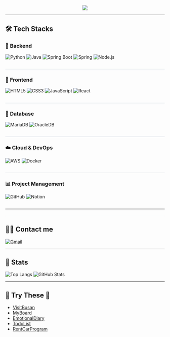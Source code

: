 <!-- 참고 링크 https://velog.io/@oka1313/Github-깃허브-프로필-꾸미기 -->
<!-- 참고 링크 https://github.com/rzashakeri/beautify-github-profile -->
<!-- 참고 링크 https://github.com/kyechan99/capsule-render -->
<!-- 참고 링크 https://github.com/DenverCoder1/readme-typing-svg -->

<!-- 깃허브 스탯 카드 
![LucasKim4321's GitHub stats](https://github-readme-stats.vercel.app/api?username=LucasKim4321&show_icons=true&theme=radical)
-->

<!--
**LucasKim4321/LucasKim4321** is a ✨ _special_ ✨ repository because its README.md (this file) appears on your GitHub profile.

Here are some ideas to get you started:

- 🔭 I’m currently working on ...
- 🌱 I’m currently learning ...
- 👯 I’m looking to collaborate on ...
- 🤔 I’m looking for help with ...
- 💬 Ask me about ...
- 📫 How to reach me: ...
- 😄 Pronouns: ...
- ⚡ Fun fact: ...
-->

<div align="center">
   <img src="https://capsule-render.vercel.app/api?type=transparent&color=gradient&height=120&text=Kim's%20Garden%20🦄🦄&animation=fadeIn&fontColor=9edb1a&fontSize=60" />
</div>

---

## 🛠️ **Tech Stacks**

### 🚀 **Backend**
![Python](https://img.shields.io/badge/Python-3776AB?style=for-the-badge&logo=Python&logoColor=white)
![Java](https://img.shields.io/badge/Java-007396?style=for-the-badge&logo=Java&logoColor=white)
![Spring Boot](https://img.shields.io/badge/Spring%20Boot-6DB33F?style=for-the-badge&logo=SpringBoot&logoColor=white)
![Spring](https://img.shields.io/badge/Spring-6DB33F?style=for-the-badge&logo=Spring&logoColor=white)
![Node.js](https://img.shields.io/badge/Node.js-339933?style=for-the-badge&logo=Node.js&logoColor=white)

<h2 style="border-bottom: 1px solid #d8dee4; color: #282d33;"/> 

### 🎨 **Frontend**
![HTML5](https://img.shields.io/badge/HTML5-E34F26?style=for-the-badge&logo=HTML5&logoColor=white)
![CSS3](https://img.shields.io/badge/CSS3-1572B6?style=for-the-badge&logo=CSS3&logoColor=white)
![JavaScript](https://img.shields.io/badge/JavaScript-F7DF1E?style=for-the-badge&logo=JavaScript&logoColor=black)
![React](https://img.shields.io/badge/React-20232A?style=for-the-badge&logo=React&logoColor=61DAFB)

<h2 style="border-bottom: 1px solid #d8dee4; color: #282d33;"/> 

### 💾 **Database**
![MariaDB](https://img.shields.io/badge/MariaDB-003545?style=for-the-badge&logo=MariaDB&logoColor=white)
![OracleDB](https://img.shields.io/badge/OracleDB-F80000?style=for-the-badge&logo=Oracle&logoColor=white)

<h2 style="border-bottom: 1px solid #d8dee4; color: #282d33;"/> 

### ☁️ **Cloud & DevOps**
![AWS](https://img.shields.io/badge/AWS-232F3E?style=for-the-badge&logo=AmazonAWS&logoColor=white)
![Docker](https://img.shields.io/badge/Docker-2496ED?style=for-the-badge&logo=Docker&logoColor=white)

<h2 style="border-bottom: 1px solid #d8dee4; color: #282d33;"/> 

### 📊 **Project Management**
![GitHub](https://img.shields.io/badge/GitHub-181717?style=for-the-badge&logo=GitHub&logoColor=white)
![Notion](https://img.shields.io/badge/Notion-000000?style=for-the-badge&logo=Notion&logoColor=white)

<h2 style="border-bottom: 1px solid #d8dee4; color: #282d33;"/> 
   
---
   
## 🧑‍💻 **Contact me**
[![Gmail](https://img.shields.io/badge/Gmail-EA4335?style=for-the-badge&logo=Gmail&logoColor=white)](mailto:hktysh@nextrunners.co.kr)

---

## 🏅 **Stats**
![Top Langs](https://github-readme-stats.vercel.app/api/top-langs/?username=LucasKim4321&layout=compact&hide=javascript,css,scss&langs_count=8)
![GitHub Stats](https://github-readme-stats.vercel.app/api?username=LucasKim4321&show_icons=true)

---

## 🦄 Try These 🦄  

- [VisitBusan](http://52.79.160.254/visitbusan/)
- [MyBoard](http://52.79.160.254/myproject01/)
- [EmotionalDiary](http://lucaskim4321.github.io/EmotionalDiary/)
- [TodoList](http://lucaskim4321.github.io/TodoList/)
- [RentCarProgram](https://drive.google.com/file/d/1CdYUECcvakTfhUjO4FojU8fL7PWu74Z4/view?usp=sharing)



